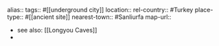 alias::
tags:: #[[underground city]]
location::
rel-country:: #Turkey
place-type:: #[[ancient site]]
nearest-town:: #Sanliurfa
map-url::

- see also: [[Longyou Caves]]
-
